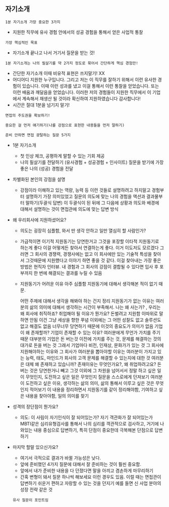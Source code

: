 ##  자기소개

`1분 자기소개 가장 중요한 3가지`

- 지원한 직무에 유사 경험 안에서의 성공 경험을 통해서 얻은 사업적 통찰

`가장 핵심적인 목표`

- 자기소개 끝나고 나서 거기서 질문을 받는 것!

`1분 자기소개는 나의 필살기를 약 2가지 정도로 묶어서 간단하게 핵심 경험만!`

- 간단한 자기소개 이때 비유적 표현은 쓰지말기! XX
- 어디어디 지원한 누구입니다. 그리고 저는 이 직무를 잘하기 위해서 이런 유사한 경험이 있습니다.
  이때 이런 성과를 냈고 이걸 통해서 이런 통찰을 얻었습니다. 또는 이런 배움과 깨달음을 얻었습니다.
  이러한 저의 경험들이 지원한 직무에서 이 기업에서 계속해서 재생산 될 것이라 확신하여 지원하였습니다 감사합니다!
- 시간은 절대 1분을 넘기지 말기!

`면접의 주도권을 확보하기!`

`중요한 걸 먼저 얘기하기(나를 강점으로 표현한 내용들을 먼저 말하기)`

`준비 안하면 면접 광탈하는 질문 5가지`

- 1분 자기소개 

  - 첫 인상 체크, 공평하게 말할 수 있는 기회 제공
  - 나의 필살기를 전달하기 (유사경험 + 성공경험 + 인사이트) 
    질문을 받기에 가장 좋은 나의 (성공) 경험을 전달 

- 차별화된 본인의 강점을 설명

  - 강점이라 이해하고 있는 역량, 능력 등 이런 것들로 설명하려고 하지말고 경험부터 설명하기 
    가장 의미있었고  질문의 의도에 맞는 나의 경험을 액션과 결과물부터 말하기(두괄식 답변)
    이 두괄식이 된 뒤에 그 다음에 상황과 의도와 배경에 대해서 설명하는 것이 면접관에 의도에 맞는 답변 방식 

- 왜 우리회사에 지원하셨어요?

  - 의도는 굉장히 심플함, 와서 딴 생각 안하고 일만 열심히 할 사람인가?

  - 가급적이면 이기적 지원동기는 당연한거고 그것을 포장할 이타적 지원동기로 하는게 좋다 이걸 어떻게든 찾아서 연결하는게 좋다. 
    이거 이도저도 모르겠다 그러면 그 회사의 경쟁력, 경쟁사에는 없고 이 회사에만 있는 기술적 특성을 찾아서 그것때문에 지원헀다고 이야기 하면 좋을 것 같다. 이걸 찾아내는 가장 좋은 방법은 현직자 인터뷰.
    내 경험과 그 회사의 강점이 결합될 수 있다면 입사 후 포부까지 한 번에 해결되는 결과를 누릴 수 있음

  - 지원동기가 어려운 이유
    아주 심플함 지원동기에 대해서 생각해본 적이 없기 때문.

    어떤 주제에 대해서 생각을 해봐야 하는 건지 정리
    지원동기가 없는 이유는 여러분의 삶의 의미에 대해서  생각하는 시간이 부족해서.
    나는 왜 사는가? , 우리는 왜 회사에 취직하죠?  취업해야 될 이유가 뭔가요?
    돈벌려고 지원함 이따위로 말하면 안됨 이건 그냥 세상을 향한 푸념 이외에는 
    그 어떤 성찰도 없고 솔루션도 없고 해결도 없음 너무너무 당연하기 때문에 이것의 중요도가 의미가 없음 
    기업이 왜 존재할까? 기업이 존재할 수 있는 이유?
    여러분에게 무언가 가치를 주기 때문
    대부분의 기업은 돈 버는것 이전에 가치를 주는 것, 문제를 해결하는 것의 대가로 돈을 버는 것
    그래서 기업마다 비전, 인재상, 문화가가 있는 것
    그 회사에 지원해야하는 이유와 그 회사가 여러분을 뽑아야할 이유는 여러분이 가지고 있는 능력, 태도, 마인드가 회사의 고객 문제를 해결할 수 있는지에 대한 것
    여러분은 대체 왜 존재하고 있습니까? 존재이유는 무엇인가요?, 왜 취업하려고요?
    돈 버는 것은 당연한거니 빼고 그것 이외에 그 차원을 넘어서서 정말 하고 싶은 일이 무엇인지, 도전하고 싶은 일은 무엇인지 질문을 스스로에게 던져보기 
    여러분이 도전하고 싶은 이유, 생각하는 삶의 의미,  삶의 통해서 이루고 싶은 것은 무엇인지 적어보기 이 내용을 정리하면서 지원동기를 같이 정리해야함, 기여하고 싶은 내용을 찾아야함, 일의 의미를 찾기

- 성격의 장단점이 뭔가요?

  - 의도: 이 사림이 자기인식이 잘 되어있는가? 자기 객관화가 잘 되어있는가
    MBTI같은 심리유형검사를 통해서 나의 심리를 객관적으로 검사하고, 거기에 나와있는 내용 중심으로 답변하기, 특히 단점이 중요한데 극복해본 단점으로 답변하기

- 마지막 할말 있으신가요?

  - 여기서 극적으로 결과가 바뀔 가능성은 낮다.
  - 앞에 준비했던 4가지 질문에 대해서 잘 준비하는 것이 훨씬 중요함.
  - 앞에서 내가 준비한 내용을 다 던졌다면 말을 아끼고 겸손하게 마무리하기
  - 간혹 변형이 돼서 질문 하나씩 해보세요 이런 경우도 있음.
    이럴 때는 면접관이 답변하기 쉬운거 편하고 자랑할 수 있는 것을 던지기
    예를 들면 신 사업 분야의 성장 전략 같은 것

  `유사 질문이 포인트임`

